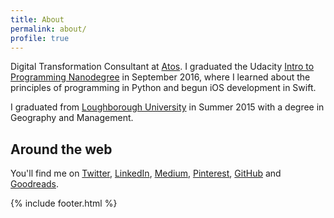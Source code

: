 ```yaml
---
title: About
permalink: about/
profile: true
---
```


Digital Transformation Consultant at [Atos](http://atos.net/en-us/home/we-do/consulting.html). I graduated the Udacity [Intro to Programming Nanodegree](https://www.udacity.com/course/intro-to-programming-nanodegree--nd000) in September 2016, where I learned about the principles of programming in Python and begun iOS development in Swift.

I graduated from [Loughborough University](http://www.lboro.ac.uk/) in Summer 2015 with a degree in Geography and Management.

## Around the web

You'll find me on [Twitter](https://twitter.com/tmault), [LinkedIn](https://uk.linkedin.com/in/tmault), [Medium](http://medium.com/@tmault), [Pinterest](https://www.pinterest.com/thomasmault/), [GitHub](https://github.com/tmault) and [Goodreads](https://www.goodreads.com/user/show/49267595-thomas-mault).

{% include footer.html %}